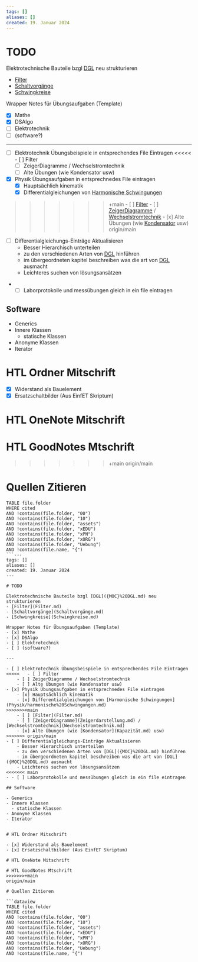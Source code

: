```yaml
---
tags: []
aliases: []
created: 19. Januar 2024
---
```


# TODO

Elektrotechnische Bauteile bzgl [DGL]({MOC}%20DGL.md) neu strukturieren
- [Filter](Filter.md)
- [Schaltvorgänge](Schaltvorgänge.md)
- [Schwingkreise](Schwingkreise.md)

Wrapper Notes für Übungsaufgaben (Template)
- [x] Mathe
- [x] DSAlgo
- [ ] Elektrotechnik
- [ ] (software?)

--- 

- [ ] Elektrotechnik Übungsbeispiele in entsprechendes File Eintragen
<<<<<	- [ ] Filter
	- [ ] ZeigerDiagramme / Wechselstromtechnik
	- [ ] Alte Übungen (wie Kondensator usw)
- [x] Physik Übungsaufgaben in entsprechnedes File eintragen
	- [x] Hauptsächlich kinematik
	- [x] Differentialgleichungen von [Harmonische Schwingungen](Physik/harmonische%20Schwingungen.md)
>>>>>>>+main
	- [ ] [Filter](Filter.md)
	- [ ] [ZeigerDiagramme](Zeigerdarstellung.md) / [Wechselstromtechnik](Wechselstromtechnik.md)
	- [x] Alte Übungen (wie [Kondensator](Kapazität.md) usw)
>>>>>>> origin/main
- [ ] Differentialgleichungs-Einträge Aktualisieren
	- Besser Hierarchisch unterteilen
	- zu den verschiedenen Arten von [DGL]({MOC}%20DGL.md) hinführen
	- im übergeordneten kapitel beschreiben was die art von [DGL]({MOC}%20DGL.md) ausmacht
	- Leichteres suchen von lösungsansätzen
- - [ ] Laborprotokolle und messübungen gleich in ein file eintragen

## Software

- Generics
- Innere Klassen
  - statische Klassen
- Anonyme Klassen
- Iterator


# HTL Ordner Mitschrift

- [x] Widerstand als Bauelement
- [x] Ersatzschaltbilder (Aus EinfET Skriptum)

# HTL OneNote Mitschrift

# HTL GoodNotes Mtschrift
>>>>>>>+main
origin/main

# Quellen Zitieren

```dataview
TABLE file.folder
WHERE cited
AND !contains(file.folder, "00") 
AND !contains(file.folder, "10")
AND !contains(file.folder, "assets")
AND !contains(file.folder, "xEDU")
AND !contains(file.folder, "xPN")
AND !contains(file.folder, "xORG")
AND !contains(file.folder, "Uebung")
AND !contains(file.name, "{")
```---
tags: []
aliases: []
created: 19. Januar 2024
---

# TODO

Elektrotechnische Bauteile bzgl [DGL]({MOC}%20DGL.md) neu strukturieren
- [Filter](Filter.md)
- [Schaltvorgänge](Schaltvorgänge.md)
- [Schwingkreise](Schwingkreise.md)

Wrapper Notes für Übungsaufgaben (Template)
- [x] Mathe
- [x] DSAlgo
- [ ] Elektrotechnik
- [ ] (software?)

--- 

- [ ] Elektrotechnik Übungsbeispiele in entsprechendes File Eintragen
<<<<<	- [ ] Filter
	- [ ] ZeigerDiagramme / Wechselstromtechnik
	- [ ] Alte Übungen (wie Kondensator usw)
- [x] Physik Übungsaufgaben in entsprechnedes File eintragen
	- [x] Hauptsächlich kinematik
	- [x] Differentialgleichungen von [Harmonische Schwingungen](Physik/harmonische%20Schwingungen.md)
>>>>>>>+main
	- [ ] [Filter](Filter.md)
	- [ ] [ZeigerDiagramme](Zeigerdarstellung.md) / [Wechselstromtechnik](Wechselstromtechnik.md)
	- [x] Alte Übungen (wie [Kondensator](Kapazität.md) usw)
>>>>>>> origin/main
- [ ] Differentialgleichungs-Einträge Aktualisieren
	- Besser Hierarchisch unterteilen
	- zu den verschiedenen Arten von [DGL]({MOC}%20DGL.md) hinführen
	- im übergeordneten kapitel beschreiben was die art von [DGL]({MOC}%20DGL.md) ausmacht
	- Leichteres suchen von lösungsansätzen
<<<<<<< main
- - [ ] Laborprotokolle und messübungen gleich in ein file eintragen

## Software

- Generics
- Innere Klassen
  - statische Klassen
- Anonyme Klassen
- Iterator


# HTL Ordner Mitschrift

- [x] Widerstand als Bauelement
- [x] Ersatzschaltbilder (Aus EinfET Skriptum)

# HTL OneNote Mitschrift

# HTL GoodNotes Mtschrift
>>>>>>>+main
origin/main

# Quellen Zitieren

```dataview
TABLE file.folder
WHERE cited
AND !contains(file.folder, "00") 
AND !contains(file.folder, "10")
AND !contains(file.folder, "assets")
AND !contains(file.folder, "xEDU")
AND !contains(file.folder, "xPN")
AND !contains(file.folder, "xORG")
AND !contains(file.folder, "Uebung")
AND !contains(file.name, "{")
```